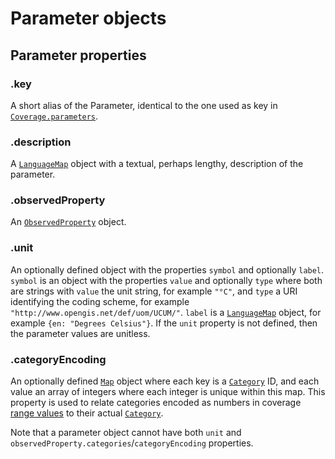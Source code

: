 # Parameter objects

## Parameter properties

### .key

A short alias of the Parameter, identical to the one used as key in [`Coverage.parameters`](Coverage.md#parameters).

### .description

A [`LanguageMap`](LanguageMap.md) object with a textual, perhaps lengthy, description of the parameter.

### .observedProperty

An [`ObservedProperty`](ObservedProperty.md) object.

### .unit

An optionally defined object with the properties `symbol` and optionally `label`. `symbol` is an object with the properties `value` and optionally `type` where both are strings with `value` the unit string, for example `"°C"`, and `type` a URI identifying the coding scheme, for example `"http://www.opengis.net/def/uom/UCUM/"`. `label` is a [`LanguageMap`](LanguageMap.md) object, for example `{en: "Degrees Celsius"}`. If the `unit` property is not defined, then the parameter values are unitless.

### .categoryEncoding

An optionally defined [`Map`](https://developer.mozilla.org/de/docs/Web/JavaScript/Reference/Global_Objects/Map)
object where each key is a [`Category`](ObservedProperty.md) ID, and each value an array of integers where each integer is unique within this map.
This property is used to relate categories encoded as numbers in coverage [range values](Range.md) to their actual [`Category`](ObservedProperty.md).


Note that a parameter object cannot have both `unit` and `observedProperty.categories`/`categoryEncoding` properties.
